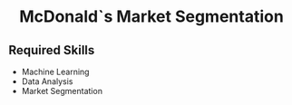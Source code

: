 <h1 align='center'>McDonald`s Market Segmentation</h1>

## Required Skills

- Machine Learning
- Data Analysis
- Market Segmentation
